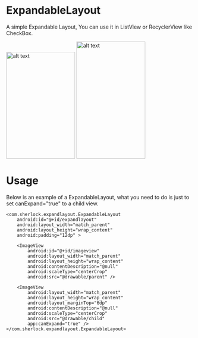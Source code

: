 # ExpandableLayout 

A simple Expandable Layout, You can use it in ListView or RecyclerView like CheckBox.

<img src="http://g.picphotos.baidu.com/album/s=900;q=90/sign=b2e1ac2307e939015202813e4bd725da/4afbfbedab64034fb6c8d605a9c379310a551daf.jpg" alt="alt text" style="width:185;height:287">

<img src="http://d.picphotos.baidu.com/album/s=900;q=90/sign=3386d605a9c3793179688a29dbffc678/b3b7d0a20cf431ad8099573a4d36acaf2edd986d.jpg" alt="alt text" style="width:185;height:315">

# Usage

Below is an example of a ExpandableLayout, what you need to do is just to set canExpand="true" to a child view.

    <com.sherlock.expandlayout.ExpandableLayout
        android:id="@+id/expandlayout"
        android:layout_width="match_parent"
        android:layout_height="wrap_content"
        android:padding="12dp" >

        <ImageView
            android:id="@+id/imageview"
            android:layout_width="match_parent"
            android:layout_height="wrap_content"
            android:contentDescription="@null"
            android:scaleType="centerCrop"
            android:src="@drawable/parent" />

        <ImageView
            android:layout_width="match_parent"
            android:layout_height="wrap_content"
            android:layout_marginTop="6dp"
            android:contentDescription="@null"
            android:scaleType="centerCrop"
            android:src="@drawable/child"
            app:canExpand="true" />
    </com.sherlock.expandlayout.ExpandableLayout>
